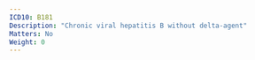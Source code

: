 ```yaml
---
ICD10: B181
Description: "Chronic viral hepatitis B without delta-agent"
Matters: No
Weight: 0
---
```


